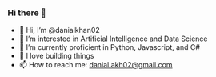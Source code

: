 ### Hi there 👋

- 👋 Hi, I’m @danialkhan02
- 👀 I’m interested in Artificial Intelligence and Data Science
- 🌱 I’m currently proficient in Python, Javascript, and C#
- 💞️ I love building things
- 📫 How to reach me: danial.akh02@gmail.com

<!--
**danialkhan02/danialkhan02** is a ✨ _special_ ✨ repository because its `README.md` (this file) appears on your GitHub profile.
